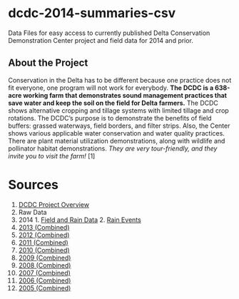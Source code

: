 dcdc-2014-summaries-csv
=======================

Data Files for easy access to currently published Delta Conservation Demonstration Center project and field data for 2014 and prior.

About the Project
------

Conservation in the Delta has to be different because one practice does not fit everyone, one program will not work for everybody.  __The DCDC is a 638-acre working farm that demonstrates sound management practices that save water and keep the soil on the field for Delta farmers.__  The DCDC shows alternative cropping and tillage systems with limited tillage and crop rotations.  The DCDC’s purpose is to demonstrate the benefits of field buffers:  grassed waterways, field borders, and filter strips.  Also, the Center shows various applicable water conservation and water quality practices.  There are plant material utilization demonstrations, along with wildlife and pollinator habitat demonstrations.  _They are very tour-friendly, and they invite you to visit the farm!_ [1]



Sources
======

1. [DCDC Project Overview](http://www.dcdcfarm.org/fielddata2.htm)
1. Raw Data
  1. 2014
    1. [Field and Rain Data](http://www.dcdcfarm.org/2014data/2014FieldandRainData.xls)
    2. [Rain Events](http://www.dcdcfarm.org/2014rain/RainEvents.xls)
  3. [2013 (Combined)](http://www.dcdcfarm.org/zips/2013FieldData.zip)
  4. [2012 (Combined)](http://www.dcdcfarm.org/zips/2012%20FIELD%20DATA.zip)
  5. [2011 (Combined)](http://www.dcdcfarm.org/zips/FIELD%20DATA%202011.zip)
  6. [2010 (Combined)](http://www.dcdcfarm.org/zips/2010%20Field%20Data.zip)
  7. [2009 (Combined)](http://www.dcdcfarm.org/zips/FIELD%20DATA%202009.zip)
  8. [2008 (Combined)](http://www.dcdcfarm.org/zips/FIELD%20DATA%20%202008.zip)
  9. [2007 (Combined)](http://www.dcdcfarm.org/zips/FIELD%20DATA%202007.zip)
  10. [2006 (Combined)](http://www.dcdcfarm.org/zips/FIELD%20DATA%202006.zip)
  11. [2005 (Combined)](http://www.dcdcfarm.org/zips/DCDC%20Field%20Data%202005.zip)


